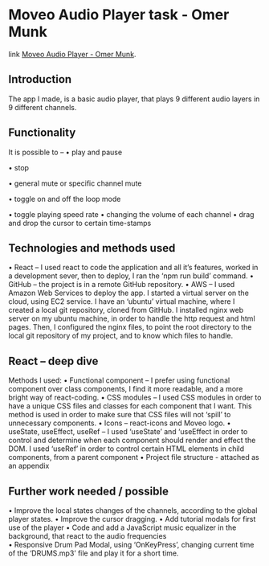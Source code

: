 # Moveo Audio Player task - Omer Munk

link [Moveo Audio Player - Omer Munk](http://ec2-34-227-27-8.compute-1.amazonaws.com/).

## Introduction

The app I made, is a basic audio player, that plays 9 different audio layers in 9 different channels. 

## Functionality

It is possible to –
•	 play and pause

•	stop

•	general mute or specific channel mute

•	toggle on and off the loop mode

•	toggle playing speed rate
•	changing the volume of each channel
•	drag and drop the cursor to certain time-stamps


## Technologies and methods used

•	React – I used react to code the application and all it’s features, worked in a development sever, then to deploy, I ran the ‘npm run build’ command.
•	GitHub – the project is in a remote GitHub repository.
•	AWS – I used Amazon Web Services to deploy the app. I started a virtual server on the cloud, using EC2 service. I have an ‘ubuntu’ virtual machine, where I created a local git repository, cloned from GitHub. I installed nginx web server on my ubuntu machine, in order to handle the http request and html pages. Then, I configured the nginx files, to point the root directory to the local git repository of my project, and to know which files to handle. 


## React – deep dive

Methods I used:
•	Functional component – I prefer using functional component over class components, I find it more readable, and a more bright way of react-coding.
•	CSS modules – I used CSS modules in order to have a unique CSS files and classes for each component that I want. This method is used in order to make sure that CSS files will not ‘spill’ to unnecessary components.
•	Icons – react-icons and Moveo logo.
•	useState, useEffect, useRef – I  used ‘useState’ and ‘useEffect in order to control and determine when each component should render and effect the DOM. I used ‘useRef’ in order to control certain HTML elements in child components, from a parent component
•	Project file structure - attached as an appendix


## Further work needed / possible

•	Improve the local states changes of the channels, according to the global player states. 
•	Improve the cursor dragging.
•	Add tutorial modals for first use of the player
•	Code and add a JavaScript music equalizer in the background, that react to the audio frequencies  
•	Responsive Drum Pad Modal, using ‘OnKeyPress’, changing current time of the ‘DRUMS.mp3’ file and play it for a short time. 

